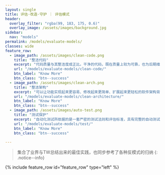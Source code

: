 ```yaml
---
layout: single
title: 评估·改造·守护 ｜ 评估模式
header:
  overlay_filter: "rgba(99, 183, 175, 0.6)"
  overlay_image: /assets/images/background.jpg
sidebar:
  nav: "models"
permalink: /models/evaluate-models/
classes: wide
feature_row:
  - image_path: /assets/images/clean-code.png
    title: "整洁代码"
    excerpt: "代码质量与其整洁度成正比。干净的代码，既在质量上较为可靠，也为后期维护、升级奠定了良好基础"
    url: "/models/evaluate-models/clean-code/"
    btn_label: "Know More"
    btn_class: "btn--success"
  - image_path: /assets/images/clean-arch.png
    title: "整洁架构"
    excerpt: "可以让功能实现起来更容易、修改起来更简单、扩展起来更轻松的软件架构背后的模式"
    url: "/models/evaluate-models/clean-architecture/"
    btn_label: "Know More"
    btn_class: "btn--success"
  - image_path: /assets/images/auto-test.png
    title: "测试保护"
    excerpt: "自动化测试所依据的是一套严密的测试法则和评估标准，具有完整的自动测试过程。"
    url: "/models/evaluate-models/test/"
    btn_label: "Know More"
    btn_class: "btn--success"
 
---
```


> 集合了业界与TW总结出来的最佳实践，也同步参考了各种反模式的归纳
{: .notice--info}

{% include feature_row id="feature_row" type="left" %}






